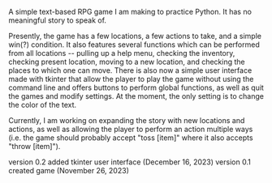 A simple text-based RPG game I am making to practice Python. It has no meaningful story to speak of.

Presently, the game has a few locations, a few actions to take, and a simple win(?) condition. It also features several functions which can be performed from all locations -- pulling up a help menu, checking the inventory, checking present location, moving to a new location, and checking the places to which one can move. There is also now a simple user interface made with tkinter that allow the player to play the game without using the command line and offers buttons to perform global functions, as well as quit the games and modify settings. At the moment, the only setting is to change the color of the text.

Currently, I am working on expanding the story with new locations and actions, as well as allowing the player to perform an action multiple ways (i.e. the game should probably accept "toss [item]" where it also accepts "throw [item]").


version 0.2 added tkinter user interface (December 16, 2023)
version 0.1 created game (November 26, 2023)
